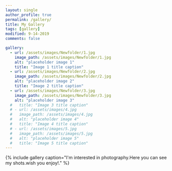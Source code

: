 ```yaml
---
layout: single
author_profile: true
permalink: /gallery/
title: My Gallery
tags: [gallery]
modified: 9-14-2019
comments: false

gallery:
  - url: /assets/images/Newfolder/1.jpg
    image_path: /assets/images/Newfolder/1.jpg
    alt: "placeholder image 1"
    title: "Image 1 title caption"
  - url: /assets/images/Newfolder/2.jpg
    image_path: /assets/images/Newfolder/2.jpg
    alt: "placeholder image 2"
    title: "Image 2 title caption"
  - url: /assets/images/Newfolder/3.jpg
    image_path: /assets/images/Newfolder/3.jpg
    alt: "placeholder image 3"
  #   title: "Image 3 title caption"  
  # - url: /assets/images/4.jpg
  #   image_path: /assets/images/4.jpg
  #   alt: "placeholder image 4"
  #   title: "Image 4 title caption"
  # - url: /assets/images/5.jpg
  #   image_path: /assets/images/5.jpg
  #   alt: "placeholder image 5"
  #   title: "Image 5 title caption"    
---
```

{% include gallery caption="I'm interested in photography.Here you can see my shots.wish you enjoy!." %}



